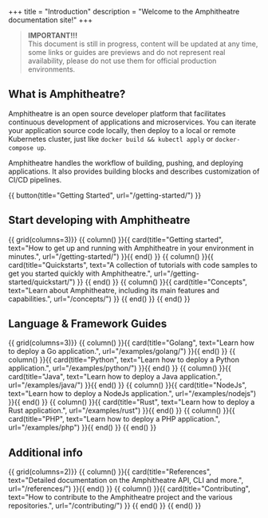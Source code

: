 +++
title = "Introduction"
description = "Welcome to the Amphitheatre documentation site!"
+++

> **IMPORTANT!!!**\
This document is still in progress, content will be updated at any time, some
links or guides are previews and do not represent real availability, please do
not use them for official production environments.

## What is Amphitheatre?

Amphitheatre is an open source developer platform that facilitates continuous
development of applications and microservices. You can iterate your application
source code locally, then deploy to a local or remote Kubernetes cluster, just
like `docker build && kubectl apply` or `docker-compose up`.

Amphitheatre handles the workflow of building, pushing, and deploying
applications. It also provides building blocks and describes customization of
CI/CD pipelines.

{{ button(title="Getting Started", url="/getting-started/") }}

## Start developing with Amphitheatre

{{ grid(columns=3)}}
{{ column() }}{{ card(title="Getting started", text="How to get up and running with Amphitheatre in your environment in minutes.", url="/getting-started/") }}{{ end() }}
{{ column() }}{{ card(title="Quickstarts", text="A collection of tutorials with code samples to get you started quickly with Amphitheatre.", url="/getting-started/quickstart/") }} {{ end() }}
{{ column() }}{{ card(title="Concepts", text="Learn about Amphitheatre, including its main features and capabilities.", url="/concepts/") }} {{ end() }}
{{ end() }}

## Language & Framework Guides

{{ grid(columns=3)}}
{{ column() }}{{ card(title="Golang", text="Learn how to deploy a Go application.", url="/examples/golang/") }}{{ end() }}
{{ column() }}{{ card(title="Python", text="Learn how to deploy a Python application.", url="/examples/python/") }}{{ end() }}
{{ column() }}{{ card(title="Java", text="Learn how to deploy a Java application.", url="/examples/java/") }}{{ end() }}
{{ column() }}{{ card(title="NodeJs", text="Learn how to deploy a NodeJs application.", url="/examples/nodejs") }}{{ end() }}
{{ column() }}{{ card(title="Rust", text="Learn how to deploy a Rust application.", url="/examples/rust") }}{{ end() }}
{{ column() }}{{ card(title="PHP", text="Learn how to deploy a PHP application.", url="/examples/php") }}{{ end() }}
{{ end() }}

## Additional info

{{ grid(columns=2)}}
{{ column() }}{{ card(title="References", text="Detailed documentation on the Amphitheatre API, CLI and more.", url="/references/") }}{{ end() }}
{{ column() }}{{ card(title="Contributing", text="How to contribute to the Amphitheatre project and the various repositories.", url="/contributing/") }} {{ end() }}
{{ end() }}
